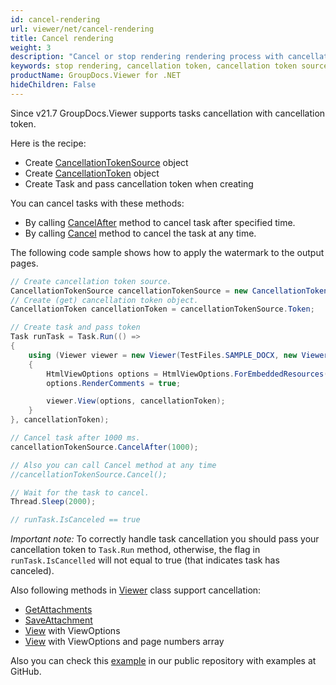 ```yaml
---
id: cancel-rendering
url: viewer/net/cancel-rendering
title: Cancel rendering
weight: 3
description: "Cancel or stop rendering rendering process with cancellation token"
keywords: stop rendering, cancellation token, cancellation token source
productName: GroupDocs.Viewer for .NET
hideChildren: False
---
```

Since v21.7 GroupDocs.Viewer supports tasks cancellation with cancellation token.

Here is the recipe:

* Create [CancellationTokenSource](https://docs.microsoft.com/en-us/dotnet/api/system.threading.cancellationtokensource?view=netstandard-2.0) object
* Create [CancellationToken](https://docs.microsoft.com/en-us/dotnet/api/system.threading.cancellationtoken?view=netstandard-2.0) object
* Create Task and pass cancellation token when creating

You can cancel tasks with these methods:

* By calling [CancelAfter](https://docs.microsoft.com/en-us/dotnet/api/system.threading.cancellationtokensource.cancelafter?view=netstandard-2.0) method to cancel task after specified time.
* By calling [Cancel](https://docs.microsoft.com/en-us/dotnet/api/system.threading.cancellationtokensource.cancel?view=netstandard-2.0) method to cancel the task at any time.

The following code sample shows how to apply the watermark to the output pages.

```csharp
// Create cancellation token source.
CancellationTokenSource cancellationTokenSource = new CancellationTokenSource();
// Create (get) cancellation token object.
CancellationToken cancellationToken = cancellationTokenSource.Token;

// Create task and pass token
Task runTask = Task.Run(() =>
{
    using (Viewer viewer = new Viewer(TestFiles.SAMPLE_DOCX, new ViewerSettings(new GroupDocs.Viewer.Logging.ConsoleLogger())))
    {
        HtmlViewOptions options = HtmlViewOptions.ForEmbeddedResources(pageFilePathFormat);
        options.RenderComments = true;

        viewer.View(options, cancellationToken);
    }
}, cancellationToken);

// Cancel task after 1000 ms.
cancellationTokenSource.CancelAfter(1000);

// Also you can call Cancel method at any time
//cancellationTokenSource.Cancel();

// Wait for the task to cancel.
Thread.Sleep(2000);

// runTask.IsCanceled == true 
```

*Important note:*
To correctly handle task cancellation you should pass your cancellation token to `Task.Run` method, otherwise, the flag in `runTask.IsCancelled` will not equal to true (that indicates task has canceled).

Also following methods in [Viewer](https://apireference.groupdocs.com/viewer/net/groupdocs.viewer/viewer) class support cancellation:

* [GetAttachments](https://apireference.groupdocs.com/viewer/net/groupdocs.viewer.viewer/getattachments/methods/1)
* [SaveAttachment](https://apireference.groupdocs.com/viewer/net/groupdocs.viewer.viewer/saveattachment/methods/1)
* [View](https://apireference.groupdocs.com/viewer/net/groupdocs.viewer.viewer/view/methods/2) with ViewOptions
* [View](https://apireference.groupdocs.com/viewer/net/groupdocs.viewer.viewer/view/methods/3) with ViewOptions and page numbers array

Also you can check this [example](https://github.com/groupdocs-viewer/GroupDocs.Viewer-for-.NET/blob/master/Examples/GroupDocs.Viewer.Examples.CSharp/AdvancedUsage/Rendering/CommonRenderingOptions/CancelRenderWithCancellationToken.cs) in our public repository with examples at GitHub.
